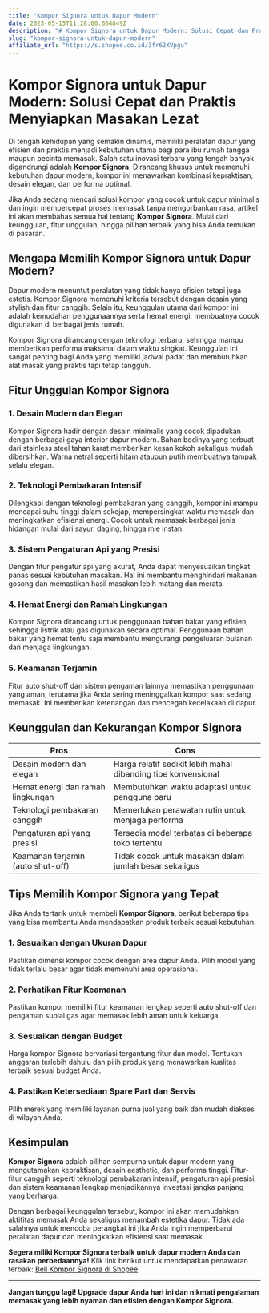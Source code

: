 ```yaml
---
title: "Kompor Signora untuk Dapur Modern"
date: 2025-05-15T11:28:00.664849Z
description: "# Kompor Signora untuk Dapur Modern: Solusi Cepat dan Praktis Menyiapkan Masakan Lezat..."
slug: "kompor-signora-untuk-dapur-modern"
affiliate_url: "https://s.shopee.co.id/3fr62XVpgu"
---
```

# Kompor Signora untuk Dapur Modern: Solusi Cepat dan Praktis Menyiapkan Masakan Lezat

Di tengah kehidupan yang semakin dinamis, memiliki peralatan dapur yang efisien dan praktis menjadi kebutuhan utama bagi para ibu rumah tangga maupun pecinta memasak. Salah satu inovasi terbaru yang tengah banyak digandrungi adalah **Kompor Signora**. Dirancang khusus untuk memenuhi kebutuhan dapur modern, kompor ini menawarkan kombinasi kepraktisan, desain elegan, dan performa optimal.

Jika Anda sedang mencari solusi kompor yang cocok untuk dapur minimalis dan ingin mempercepat proses memasak tanpa mengorbankan rasa, artikel ini akan membahas semua hal tentang **Kompor Signora**. Mulai dari keunggulan, fitur unggulan, hingga pilihan terbaik yang bisa Anda temukan di pasaran.

## Mengapa Memilih Kompor Signora untuk Dapur Modern?

Dapur modern menuntut peralatan yang tidak hanya efisien tetapi juga estetis. Kompor Signora memenuhi kriteria tersebut dengan desain yang stylish dan fitur canggih. Selain itu, keunggulan utama dari kompor ini adalah kemudahan penggunaannya serta hemat energi, membuatnya cocok digunakan di berbagai jenis rumah.

Kompor Signora dirancang dengan teknologi terbaru, sehingga mampu memberikan performa maksimal dalam waktu singkat. Keunggulan ini sangat penting bagi Anda yang memiliki jadwal padat dan membutuhkan alat masak yang praktis tapi tetap tangguh.

## Fitur Unggulan Kompor Signora

### 1. Desain Modern dan Elegan

Kompor Signora hadir dengan desain minimalis yang cocok dipadukan dengan berbagai gaya interior dapur modern. Bahan bodinya yang terbuat dari stainless steel tahan karat memberikan kesan kokoh sekaligus mudah dibersihkan. Warna netral seperti hitam ataupun putih membuatnya tampak selalu elegan.

### 2. Teknologi Pembakaran Intensif

Dilengkapi dengan teknologi pembakaran yang canggih, kompor ini mampu mencapai suhu tinggi dalam sekejap, mempersingkat waktu memasak dan meningkatkan efisiensi energi. Cocok untuk memasak berbagai jenis hidangan mulai dari sayur, daging, hingga mie instan.

### 3. Sistem Pengaturan Api yang Presisi

Dengan fitur pengatur api yang akurat, Anda dapat menyesuaikan tingkat panas sesuai kebutuhan masakan. Hal ini membantu menghindari makanan gosong dan memastikan hasil masakan lebih matang dan merata.

### 4. Hemat Energi dan Ramah Lingkungan

Kompor Signora dirancang untuk penggunaan bahan bakar yang efisien, sehingga listrik atau gas digunakan secara optimal. Penggunaan bahan bakar yang hemat tentu saja membantu mengurangi pengeluaran bulanan dan menjaga lingkungan.

### 5. Keamanan Terjamin

Fitur auto shut-off dan sistem pengaman lainnya memastikan penggunaan yang aman, terutama jika Anda sering meninggalkan kompor saat sedang memasak. Ini memberikan ketenangan dan mencegah kecelakaan di dapur.

## Keunggulan dan Kekurangan Kompor Signora

| **Pros** | **Cons** |
| --- | --- |
| Desain modern dan elegan | Harga relatif sedikit lebih mahal dibanding tipe konvensional |
| Hemat energi dan ramah lingkungan | Membutuhkan waktu adaptasi untuk pengguna baru |
| Teknologi pembakaran canggih | Memerlukan perawatan rutin untuk menjaga performa |
| Pengaturan api yang presisi | Tersedia model terbatas di beberapa toko tertentu |
| Keamanan terjamin (auto shut-off) | Tidak cocok untuk masakan dalam jumlah besar sekaligus |

## Tips Memilih Kompor Signora yang Tepat

Jika Anda tertarik untuk membeli **Kompor Signora**, berikut beberapa tips yang bisa membantu Anda mendapatkan produk terbaik sesuai kebutuhan:

### 1. Sesuaikan dengan Ukuran Dapur

Pastikan dimensi kompor cocok dengan area dapur Anda. Pilih model yang tidak terlalu besar agar tidak memenuhi area operasional.

### 2. Perhatikan Fitur Keamanan

Pastikan kompor memiliki fitur keamanan lengkap seperti auto shut-off dan pengaman suplai gas agar memasak lebih aman untuk keluarga.

### 3. Sesuaikan dengan Budget

Harga kompor Signora bervariasi tergantung fitur dan model. Tentukan anggaran terlebih dahulu dan pilih produk yang menawarkan kualitas terbaik sesuai budget Anda.

### 4. Pastikan Ketersediaan Spare Part dan Servis

Pilih merek yang memiliki layanan purna jual yang baik dan mudah diakses di wilayah Anda.

## Kesimpulan

**Kompor Signora** adalah pilihan sempurna untuk dapur modern yang mengutamakan kepraktisan, desain aesthetic, dan performa tinggi. Fitur-fitur canggih seperti teknologi pembakaran intensif, pengaturan api presisi, dan sistem keamanan lengkap menjadikannya investasi jangka panjang yang berharga.

Dengan berbagai keunggulan tersebut, kompor ini akan memudahkan aktifitas memasak Anda sekaligus menambah estetika dapur. Tidak ada salahnya untuk mencoba perangkat ini jika Anda ingin memperbarui peralatan dapur dan meningkatkan efisiensi saat memasak.

**Segera miliki Kompor Signora terbaik untuk dapur modern Anda dan rasakan perbedaannya!** Klik link berikut untuk mendapatkan penawaran terbaik: [Beli Kompor Signora di Shopee](https://s.shopee.co.id/3fr62XVpgu)

---

**Jangan tunggu lagi! Upgrade dapur Anda hari ini dan nikmati pengalaman memasak yang lebih nyaman dan efisien dengan Kompor Signora.**